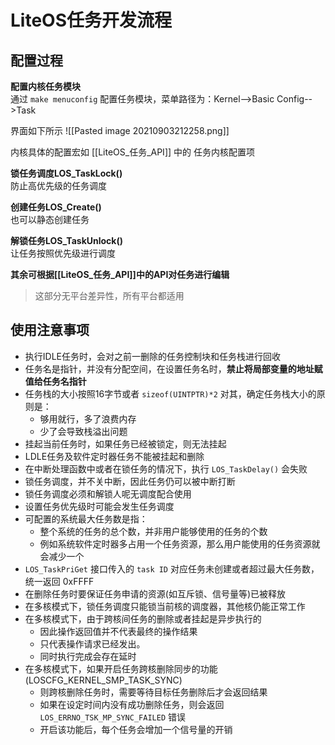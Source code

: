 # LiteOS任务开发流程
## 配置过程
**配置内核任务模块**  
通过 `make menuconfig` 配置任务模块，菜单路径为：Kernel-->Basic Config-->Task

界面如下所示
![[Pasted image 20210903212258.png]]

内核具体的配置宏如 [[LiteOS_任务_API]] 中的 任务内核配置项 

**锁任务调度LOS_TaskLock()**  
防止高优先级的任务调度

**创建任务LOS_Create()**  
也可以静态创建任务

**解锁任务LOS_TaskUnlock()**  
让任务按照优先级进行调度

**其余可根据[[LiteOS_任务_API]]中的API对任务进行编辑**

> 这部分无平台差异性，所有平台都适用

## 使用注意事项
+ 执行IDLE任务时，会对之前一删除的任务控制块和任务栈进行回收
+ 任务名是指针，并没有分配空间，在设置任务名时，**禁止将局部变量的地址赋值给任务名指针**
+ 任务栈的大小按照16字节或者 `sizeof(UINTPTR)*2` 对其，确定任务栈大小的原则是：
	+ 够用就行，多了浪费内存
	+ 少了会导致栈溢出问题
+ 挂起当前任务时，如果任务已经被锁定，则无法挂起
+ LDLE任务及软件定时器任务不能被挂起和删除
+ 在中断处理函数中或者在锁任务的情况下，执行 `LOS_TaskDelay()` 会失败
+ 锁任务调度，并不关中断，因此任务仍可以被中断打断
+ 锁任务调度必须和解锁人呢无调度配合使用
+ 设置任务优先级时可能会发生任务调度
+ 可配置的系统最大任务数是指：
	+ 整个系统的任务的总个数，并非用户能够使用的任务的个数
	+ 例如系统软件定时器多占用一个任务资源，那么用户能使用的任务资源就会减少一个
+ `LOS_TaskPriGet` 接口传入的 `task ID` 对应任务未创建或者超过最大任务数，统一返回 0xFFFF
+ 在删除任务时要保证任务申请的资源(如互斥锁、信号量等)已被释放
+ 在多核模式下，锁任务调度只能锁当前核的调度器，其他核仍能正常工作
+ 在多核模式下，由于跨核间任务的删除或者挂起是异步执行的
	+ 因此操作返回值并不代表最终的操作结果
	+ 只代表操作请求已经发出。
	+ 同时执行完成会存在延时
+ 在多核模式下，如果开启任务跨核删除同步的功能(LOSCFG_KERNEL_SMP_TASK_SYNC)
	+ 则跨核删除任务时，需要等待目标任务删除后才会返回结果
	+ 如果在设定时间内没有成功删除任务，则会返回 `LOS_ERRNO_TSK_MP_SYNC_FAILED` 错误
	+ 开启该功能后，每个任务会增加一个信号量的开销

